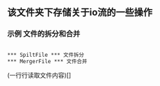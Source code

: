 ## 该文件夹下存储关于io流的一些操作

### 示例 文件的拆分和合并

```txt

*** SpiltFile *** 文件拆分
*** MergerFile *** 文件合并

```
(一行行读取文件内容)[]

